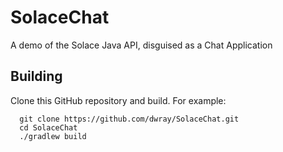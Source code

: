 # SolaceChat
A demo of the Solace Java API, disguised as a Chat Application

## Building

Clone this GitHub repository and build. For example:

```
  git clone https://github.com/dwray/SolaceChat.git
  cd SolaceChat
  ./gradlew build
```

